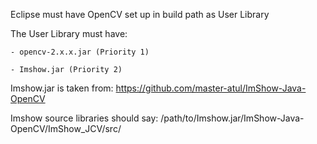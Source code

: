 Eclipse must have OpenCV set up in build path as User Library

The User Library must have:

	- opencv-2.x.x.jar (Priority 1)

	- Imshow.jar (Priority 2)

Imshow.jar is taken from: https://github.com/master-atul/ImShow-Java-OpenCV

Imshow source libraries should say: /path/to/Imshow.jar/ImShow-Java-OpenCV/ImShow_JCV/src/
